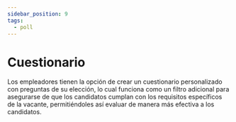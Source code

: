 ```yaml
---
sidebar_position: 9
tags:
  - poll
---
```


# Cuestionario

Los empleadores tienen la opción de crear un cuestionario personalizado con preguntas de su elección, lo cual funciona como un filtro adicional para asegurarse de que los candidatos cumplan con los requisitos específicos de la vacante, permitiéndoles así evaluar de manera más efectiva a los candidatos.
